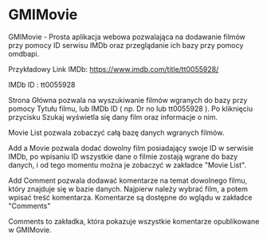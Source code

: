 # GMIMovie
GMIMovie - Prosta aplikacja webowa pozwalająca na dodawanie filmów przy pomocy ID serwisu IMDb oraz przeglądanie ich bazy przy pomocy omdbapi.

Przykładowy Link IMDb: https://www.imdb.com/title/tt0055928/

IMDb ID : tt0055928

Strona Główna pozwala na wyszukiwanie filmów wgranych do bazy przy pomocy Tytułu filmu, lub IMDb ID ( np. Dr no lub tt0055928 ). Po kliknięciu przycisku Szukaj wyświetla się dany film oraz informacje o nim.

Movie List pozwala zobaczyć całą bazę danych wgranych filmów.

Add a Movie pozwala dodać dowolny film posiadający swoje ID w serwisie IMDb, po wpisaniu ID wszystkie dane o filmie zostają wgrane do bazy danych, i od tego momentu można je zobaczyć w zakładce "Movie List".

Add Comment pozwala dodawać komentarze na temat dowolnego filmu, który znajduje się w bazie danych. Najpierw należy wybrać film, a potem wpisać treść komentarza.
Komentarze są dostępne do wglądu w zakładce "Comments"

Comments to zakładka, która pokazuje wszystkie komentarze opublikowane w GMIMovie.


